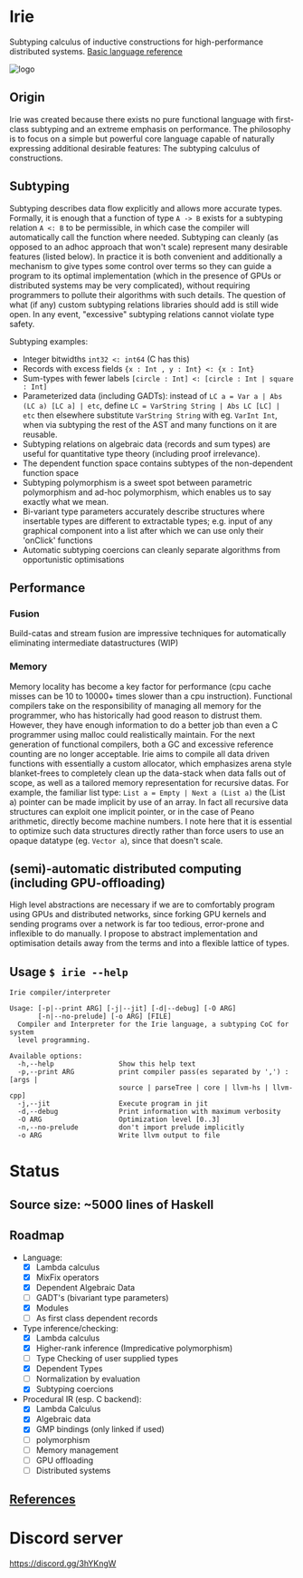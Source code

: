 # Irie
Subtyping calculus of inductive constructions for high-performance distributed systems. [Basic language reference](languageDocumentation.md)

![logo](https://cdn.discordapp.com/attachments/631043990879338496/756673093497520138/logo.png)
## Origin
Irie was created because there exists no pure functional language with first-class subtyping and an extreme emphasis on performance. The philosophy is to focus on a simple but powerful core language capable of naturally expressing additional desirable features: The subtyping calculus of constructions.

## Subtyping
Subtyping describes data flow explicitly and allows more accurate types. Formally, it is enough that a function of type `A -> B` exists for a subtyping relation `A <: B` to be permissible, in which case the compiler will automatically call the function where needed. Subtyping can cleanly (as opposed to an adhoc approach that won't scale) represent many desirable features (listed below). In practice it is both convenient and additionally a mechanism to give types some control over terms so they can guide a program to its optimal implementation (which in the presence of GPUs or distributed systems may be very complicated), without requiring programmers to pollute their algorithms with such details. The question of what (if any) custom subtyping relations libraries should add is still wide open. In any event, "excessive" subtyping relations cannot violate type safety.

Subtyping examples:
* Integer bitwidths `int32 <: int64` (C has this)
* Records with excess fields  `{x : Int , y : Int} <: {x : Int}`
* Sum-types with fewer labels `[circle : Int] <: [circle : Int | square : Int]`
* Parameterized data (including GADTs): instead of `LC a = Var a | Abs (LC a) [LC a] | etc`, define `LC = VarString String | Abs LC [LC] | etc` then elsewhere substitute `VarString String` with eg. `VarInt Int`, when via subtyping the rest of the AST and many functions on it are reusable.
* Subtyping relations on algebraic data (records and sum types) are useful for quantitative type theory (including proof irrelevance).
* The dependent function space contains subtypes of the non-dependent function space
* Subtyping polymorphism is a sweet spot between parametric polymorphism and ad-hoc polymorphism, which enables us to say exactly what we mean.
* Bi-variant type parameters accurately describe structures where insertable types are different to extractable types; e.g. input of any graphical component into a list after which we can use only their 'onClick' functions
* Automatic subtyping coercions can cleanly separate algorithms from opportunistic optimisations

## Performance
### Fusion
Build-catas and stream fusion are impressive techniques for automatically eliminating intermediate datastructures (WIP)

### Memory
Memory locality has become a key factor for performance (cpu cache misses can be 10 to 10000+ times slower than a cpu instruction). Functional compilers take on the responsibility of managing all memory for the programmer, who has historically had good reason to distrust them. However, they have enough information to do a better job than even a C programmer using malloc could realistically maintain. For the next generation of functional compilers, both a GC and excessive reference counting are no longer acceptable. Irie aims to compile all data driven functions with essentially a custom allocator, which emphasizes arena style blanket-frees to completely clean up the data-stack when data falls out of scope, as well as a tailored memory representation for recursive datas. For example, the familiar list type: `List a = Empty | Next a (List a)` the (List a) pointer can be made implicit by use of an array. In fact all recursive data structures can exploit one implicit pointer, or in the case of Peano arithmetic, directly become machine numbers. I note here that it is essential to optimize such data structures directly rather than force users to use an opaque datatype (eg. `Vector a`), since that doesn't scale.

## (semi)-automatic distributed computing (including GPU-offloading)
High level abstractions are necessary if we are to comfortably program using GPUs and distributed networks, since forking GPU kernels and sending programs over a network is far too tedious, error-prone and inflexible to do manually. I propose to abstract implementation and optimisation details away from the terms and into a flexible lattice of types.

## Usage `$ irie --help`
```
Irie compiler/interpreter

Usage: [-p|--print ARG] [-j|--jit] [-d|--debug] [-O ARG]
       [-n|--no-prelude] [-o ARG] [FILE]
  Compiler and Interpreter for the Irie language, a subtyping CoC for system
  level programming.

Available options:
  -h,--help                Show this help text
  -p,--print ARG           print compiler pass(es separated by ',') : [args |
                           source | parseTree | core | llvm-hs | llvm-cpp]
  -j,--jit                 Execute program in jit
  -d,--debug               Print information with maximum verbosity
  -O ARG                   Optimization level [0..3]
  -n,--no-prelude          don't import prelude implicitly
  -o ARG                   Write llvm output to file
```

# Status
## Source size: ~5000 lines of Haskell

## Roadmap
- Language:
    - [x] Lambda calculus
    - [x] MixFix operators
    - [x] Dependent Algebraic Data
    - [ ] GADT's (bivariant type parameters)
    - [x] Modules
    - [ ] As first class dependent records
- Type inference/checking:
    - [x] Lambda calculus
    - [x] Higher-rank inference (Impredicative polymorphism)
    - [ ] Type Checking of user supplied types
    - [x] Dependent Types
    - [ ] Normalization by evaluation
    - [x] Subtyping coercions
- Procedural IR (esp. C backend):
    - [x] Lambda Calculus
    - [x] Algebraic data
    - [x] GMP bindings (only linked if used)
    - [ ] polymorphism
    - [ ] Memory management
    - [ ] GPU offloading
    - [ ] Distributed systems

## [References](references)

# Discord server
https://discord.gg/3hYKngW
